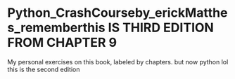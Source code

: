 # Python_CrashCourseby_erickMatthes_rememberthis IS THIRD EDITION FROM CHAPTER 9
My personal exercises on this book, labeled by chapters. but now python lol this is the second edition
